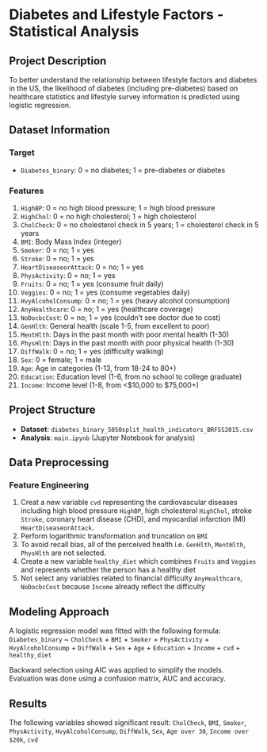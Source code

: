 # Diabetes and Lifestyle Factors - Statistical Analysis

## Project Description
To better understand the relationship between lifestyle factors and diabetes in the US, the likelihood of diabetes (including pre-diabetes) based on healthcare statistics and lifestyle survey information is predicted using logistic regression. 

## Dataset Information
### Target
* `Diabetes_binary`: 0 = no diabetes; 1 = pre-diabetes or diabetes
### Features
1.	`HighBP`: 0 = no high blood pressure; 1 = high blood pressure
2.	`HighChol`: 0 = no high cholesterol; 1 = high cholesterol
3.	`CholCheck`: 0 = no cholesterol check in 5 years; 1 = cholesterol check in 5 years
4.	`BMI`: Body Mass Index (integer)
5.	`Smoker`: 0 = no; 1 = yes
6.	`Stroke`: 0 = no; 1 = yes
7.	`HeartDiseaseorAttack`: 0 = no; 1 = yes
8.	`PhysActivity`: 0 = no; 1 = yes
9.	`Fruits`: 0 = no; 1 = yes (consume fruit daily)
10.	`Veggies`: 0 = no; 1 = yes (consume vegetables daily)
11.	`HvyAlcoholConsump`: 0 = no; 1 = yes (heavy alcohol consumption)
12.	`AnyHealthcare`: 0 = no; 1 = yes (healthcare coverage)
13.	`NoDocbcCost`: 0 = no; 1 = yes (couldn’t see doctor due to cost)
14.	`GenHlth`: General health (scale 1-5, from excellent to poor)
15.	`MentHlth`: Days in the past month with poor mental health (1-30)
16.	`PhysHlth`: Days in the past month with poor physical health (1-30)
17.	`DiffWalk`: 0 = no; 1 = yes (difficulty walking)
18.	`Sex`: 0 = female; 1 = male
19.	`Age`: Age in categories (1-13, from 18-24 to 80+)
20.	`Education`: Education level (1-6, from no school to college graduate)
21.	`Income`: Income level (1-8, from <$10,000 to $75,000+)

## Project Structure
* **Dataset**: `diabetes_binary_5050split_health_indicators_BRFSS2015.csv`
* **Analysis**: `main.ipynb` (Jupyter Notebook for analysis)

## Data Preprocessing
### Feature Engineering
1. Creat a new variable `cvd` representing the cardiovascular diseases including high blood pressure `HighBP`, high cholesterol `HighChol`, stroke `Stroke`, coronary heart disease (CHD), and myocardial infarction (MI) `HeartDiseaseorAttack`. 
2. Perform logarithmic transformation and truncation on `BMI`
3. To avoid recall bias, all of the perceived health i.e. `GenHlth`, `MentHlth`, `PhysHlth` are not selected. 
4. Create a new variable `healthy_diet` which combines `Fruits` and `Veggies` and represents whether the person has a healthy diet
5. Not select any variables related to financial difficulty `AnyHealthcare`, `NoDocbcCost` because `Income` already reflect the difficulty

## Modeling Approach
A logistic regression model was fitted with the following formula:
`Diabetes_binary` ~ `CholCheck` + `BMI` + `Smoker` + `PhysActivity` + `HvyAlcoholConsump` + `DiffWalk` + `Sex` + `Age` + `Education` + `Income` + `cvd` + `healthy_diet`

Backward selection using AIC was applied to simplify the models. Evaluation was done using a confusion matrix, AUC and accuracy.

## Results
The following variables showed significant result: 
`CholCheck`, `BMI`, `Smoker`, `PhysActivity`, `HvyAlcoholConsump`, `DiffWalk`, `Sex`, `Age over 30`, `Income over $20k`, `cvd`

